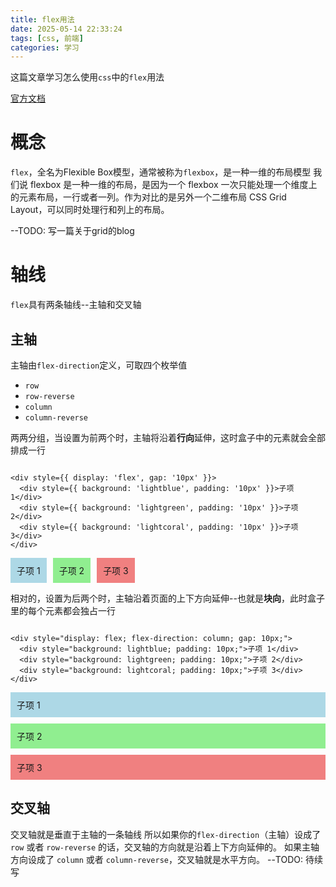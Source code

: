 ```yaml
---
title: flex用法
date: 2025-05-14 22:33:24
tags: [css, 前端]
categories: 学习
---
```


这篇文章学习怎么使用`css`中的`flex`用法

<!-- more -->

[官方文档](https://developer.mozilla.org/zh-CN/docs/Web/CSS/CSS_flexible_box_layout/Basic_concepts_of_flexbox)

# 概念

`flex`，全名为Flexible Box模型，通常被称为`flexbox`，是一种一维的布局模型
我们说 flexbox 是一种一维的布局，是因为一个 flexbox 一次只能处理一个维度上的元素布局，一行或者一列。作为对比的是另外一个二维布局 CSS Grid Layout，可以同时处理行和列上的布局。

--TODO: 写一篇关于grid的blog

# 轴线

`flex`具有两条轴线--主轴和交叉轴

## 主轴

主轴由`flex-direction`定义，可取四个枚举值

- `row`
- `row-reverse`
- `column`
- `column-reverse`

两两分组，当设置为前两个时，主轴将沿着**行向**延伸，这时盒子中的元素就会全部排成一行

```

<div style={{ display: 'flex', gap: '10px' }}>
  <div style={{ background: 'lightblue', padding: '10px' }}>子项 1</div>
  <div style={{ background: 'lightgreen', padding: '10px' }}>子项 2</div>
  <div style={{ background: 'lightcoral', padding: '10px' }}>子项 3</div>
</div>
```

<div style="display: flex; gap: 10px;">
  <div style="background: lightblue; padding: 10px;">子项 1</div>
  <div style="background: lightgreen; padding: 10px;">子项 2</div>
  <div style="background: lightcoral; padding: 10px;">子项 3</div>
</div>

相对的，设置为后两个时，主轴沿着页面的上下方向延伸--也就是**块向**，此时盒子里的每个元素都会独占一行

```

<div style="display: flex; flex-direction: column; gap: 10px;">
  <div style="background: lightblue; padding: 10px;">子项 1</div>
  <div style="background: lightgreen; padding: 10px;">子项 2</div>
  <div style="background: lightcoral; padding: 10px;">子项 3</div>
</div>
```

<div style="display: flex; flex-direction: column; gap: 10px;">
  <div style="background: lightblue; padding: 10px;">子项 1</div>
  <div style="background: lightgreen; padding: 10px;">子项 2</div>
  <div style="background: lightcoral; padding: 10px;">子项 3</div>
</div>

## 交叉轴

交叉轴就是垂直于主轴的一条轴线
所以如果你的`flex-direction`（主轴）设成了 `row` 或者 `row-reverse` 的话，交叉轴的方向就是沿着上下方向延伸的。
如果主轴方向设成了 `column` 或者 `column-reverse`，交叉轴就是水平方向。
--TODO: 待续写
